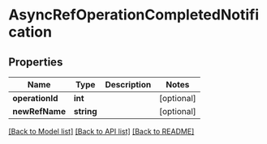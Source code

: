# AsyncRefOperationCompletedNotification

## Properties
Name | Type | Description | Notes
------------ | ------------- | ------------- | -------------
**operationId** | **int** |  | [optional] 
**newRefName** | **string** |  | [optional] 

[[Back to Model list]](../README.md#documentation-for-models) [[Back to API list]](../README.md#documentation-for-api-endpoints) [[Back to README]](../README.md)



